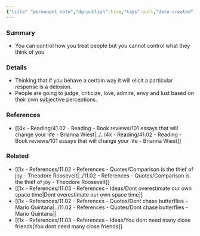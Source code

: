 ```yaml
---
{"title":"permanent note","dg-publish":true,"tags":null,"date created":"2022-11-12 21:52","date modified":null,"permalink":"/1x-references/11-03-references-ideas/cannot-control-what-people-think-of-you/","dgHomeLink":true,"dgPassFrontmatter":true,"dgShowBacklinks":true,"dgShowLocalGraph":false,"dgShowInlineTitle":true}
---
```



### Summary
- You can control how you treat people but you cannot control what they think of you

### Details
- Thinking that if you behave a certain way it will elicit a particular response is a delosion.
- People are going to judge, criticize, love, admire, envy and lust based on their own subjective perceptions.

### References
- [[4x - Reading/41.02 - Reading - Book reviews/101 essays that will change your life - Brianna Wiest|../../4x - Reading/41.02 - Reading - Book reviews/101 essays that will change your life - Brianna Wiest]]

### Related
- [[1x - References/11.02 - References - Quotes/Comparison is the thief of joy - Theodore Roosevelt|../11.02 - References - Quotes/Comparison is the thief of joy - Theodore Roosevelt]]
- [[1x - References/11.03 - References - Ideas/Dont overestimate our own space time|Dont overestimate our own space time]]
- [[1x - References/11.02 - References - Quotes/Dont chase butterflies - Mario Quintana|../11.02 - References - Quotes/Dont chase butterflies - Mario Quintana]]
- [[1x - References/11.03 - References - Ideas/You dont need many close friends|You dont need many close friends]]